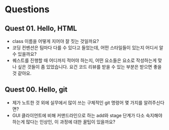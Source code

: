 # Questions

## Quest 01. Hello, HTML

- class 이름을 어떻게 지어야 잘 짓는 것일까요?
- 코딩 컨벤션은 팀마다 다를 수 있다고 들었는데, 어떤 스타일들이 있는지 어디서 알 수 있을까요?
- 퀘스트를 진행할 때 어디까지 적어야 하는지, 어떤 요소들은 요소로 작성하는게 맞나 싶은 것들이 좀 있었습니다. 요건 코드 리뷰를 받을 수 있는 부분은 받으면 좋을 것 같아요.

## Quest 00. Hello, git

- 제가 노트한 것 외에 실무에서 많이 쓰는 구체적인 git 명령어 몇 가지를 알려주신다면?
- GUI 클라이언트에 비해 커맨드라인으로 하는 add와 stage 단계가 다소 숙지해야하는게 많다는 인상인, 이 과정에 대한 꿀팁이 있을까요?
